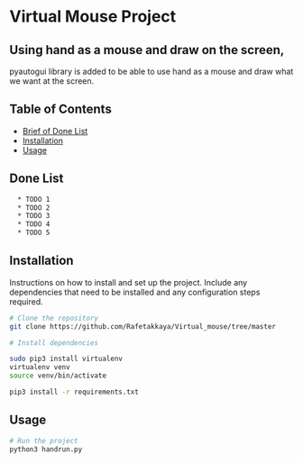 # Virtual Mouse Project

## Using hand as a mouse and draw on the screen,


pyautogui library is added to be able to use hand as a mouse  and draw what we want at the screen.


## Table of Contents

- [Brief of Done List](#DoneList)
- [Installation](#installation)
- [Usage](#usage)


## Done List
```bash
  * TODO 1
  * TODO 2
  * TODO 3
  * TODO 4
  * TODO 5
```

## Installation

Instructions on how to install and set up the project. Include any dependencies that need to be installed and any configuration steps required.

```bash
# Clone the repository
git clone https://github.com/Rafetakkaya/Virtual_mouse/tree/master

# Install dependencies

sudo pip3 install virtualenv
virtualenv venv 
source venv/bin/activate

pip3 install -r requirements.txt
```
## Usage

```bash
# Run the project
python3 handrun.py
```